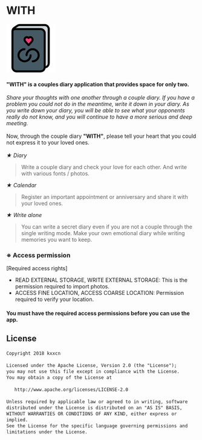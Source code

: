 WITH
======
![Logo](website/static/logo.png)
#### "WITH" is a couples diary application that provides space for only two.

*Share your thoughts with one another through a couple diary. If you have a problem you could not do in the meantime, write it down in your diary. As you write down your diary, you will be able to see what your opponents really do not know, and you will continue to have a more serious and deep meeting.*
<br><br>
Now, through the couple diary **"WITH"**, please tell your heart that you could not express it to your loved ones.
<br><br>
*★ Diary*<br>
> Write a couple diary and check your love for each other. And write with various fonts / photos.

*★ Calendar*<br>
> Register an important appointment or anniversary and share it with your loved ones.

*★ Write alone*<br>
> You can write a secret diary even if you are not a couple through the single writing mode.
Make your own emotional diary while writing memories you want to keep.


### ※ Access permission
[Required access rights]

- READ EXTERNAL STORAGE, WRITE EXTERNAL STORAGE: This is the permission required to import photos.
- ACCESS FINE LOCATION, ACCESS COARSE LOCATION: Permission required to verify your location.

#### You must have the required access permissions before you can use the app.

License
-------

    Copyright 2018 kxxcn

    Licensed under the Apache License, Version 2.0 (the "License");
    you may not use this file except in compliance with the License.
    You may obtain a copy of the License at

       http://www.apache.org/licenses/LICENSE-2.0

    Unless required by applicable law or agreed to in writing, software
    distributed under the License is distributed on an "AS IS" BASIS,
    WITHOUT WARRANTIES OR CONDITIONS OF ANY KIND, either express or implied.
    See the License for the specific language governing permissions and
    limitations under the License.